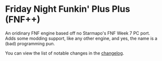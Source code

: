 # Friday Night Funkin' Plus Plus (FNF++)

An oridinary FNF engine based off no Starmapo's FNF Week 7 PC port.
Adds some modding support, like any other engine, and yes, the name is a (bad) programming pun.

You can view the list of notable changes in the [changelog](CHANGELOG.md).
